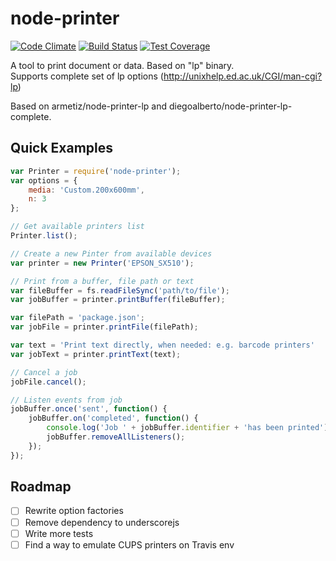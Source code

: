 node-printer
===============

[![Code Climate](https://codeclimate.com/repos/559baf31e30ba07def0021a2/badges/e7e70dca527aebbf3186/gpa.svg)](https://codeclimate.com/repos/559baf31e30ba07def0021a2/feed) [![Build Status](https://travis-ci.org/alepee/node-printer.svg?branch=master)](https://travis-ci.org/alepee/node-printer) [![Test Coverage](https://codeclimate.com/repos/559baf31e30ba07def0021a2/badges/e7e70dca527aebbf3186/coverage.svg)](https://codeclimate.com/repos/559baf31e30ba07def0021a2/coverage)

A tool to print document or data. Based on "lp" binary.   
Supports complete set of lp options (http://unixhelp.ed.ac.uk/CGI/man-cgi?lp)

Based on armetiz/node-printer-lp and diegoalberto/node-printer-lp-complete.

## Quick Examples

```js
var Printer = require('node-printer');
var options = {
    media: 'Custom.200x600mm',
    n: 3
};

// Get available printers list
Printer.list();

// Create a new Pinter from available devices
var printer = new Printer('EPSON_SX510');

// Print from a buffer, file path or text
var fileBuffer = fs.readFileSync('path/to/file');
var jobBuffer = printer.printBuffer(fileBuffer);

var filePath = 'package.json';
var jobFile = printer.printFile(filePath);

var text = 'Print text directly, when needed: e.g. barcode printers'
var jobText = printer.printText(text);

// Cancel a job
jobFile.cancel();

// Listen events from job
jobBuffer.once('sent', function() {
    jobBuffer.on('completed', function() {
        console.log('Job ' + jobBuffer.identifier + 'has been printed');
        jobBuffer.removeAllListeners();
    });
});
```

## Roadmap

- [ ] Rewrite option factories
- [ ] Remove dependency to underscorejs
- [ ] Write more tests
- [ ] Find a way to emulate CUPS printers on Travis env
